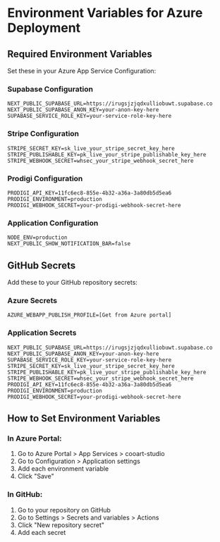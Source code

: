 # Environment Variables for Azure Deployment

## Required Environment Variables

Set these in your Azure App Service Configuration:

### Supabase Configuration

```
NEXT_PUBLIC_SUPABASE_URL=https://irugsjzjqdxulliobuwt.supabase.co
NEXT_PUBLIC_SUPABASE_ANON_KEY=your-anon-key-here
SUPABASE_SERVICE_ROLE_KEY=your-service-role-key-here
```

### Stripe Configuration

```
STRIPE_SECRET_KEY=sk_live_your_stripe_secret_key_here
STRIPE_PUBLISHABLE_KEY=pk_live_your_stripe_publishable_key_here
STRIPE_WEBHOOK_SECRET=whsec_your_stripe_webhook_secret_here
```

### Prodigi Configuration

```
PRODIGI_API_KEY=11fc6ec8-855e-4b32-a36a-3a80db5d5ea6
PRODIGI_ENVIRONMENT=production
PRODIGI_WEBHOOK_SECRET=your-prodigi-webhook-secret-here
```

### Application Configuration

```
NODE_ENV=production
NEXT_PUBLIC_SHOW_NOTIFICATION_BAR=false
```

## GitHub Secrets

Add these to your GitHub repository secrets:

### Azure Secrets

```
AZURE_WEBAPP_PUBLISH_PROFILE=[Get from Azure portal]
```

### Application Secrets

```
NEXT_PUBLIC_SUPABASE_URL=https://irugsjzjqdxulliobuwt.supabase.co
NEXT_PUBLIC_SUPABASE_ANON_KEY=your-anon-key-here
SUPABASE_SERVICE_ROLE_KEY=your-service-role-key-here
STRIPE_SECRET_KEY=sk_live_your_stripe_secret_key_here
STRIPE_PUBLISHABLE_KEY=pk_live_your_stripe_publishable_key_here
STRIPE_WEBHOOK_SECRET=whsec_your_stripe_webhook_secret_here
PRODIGI_API_KEY=11fc6ec8-855e-4b32-a36a-3a80db5d5ea6
PRODIGI_ENVIRONMENT=production
PRODIGI_WEBHOOK_SECRET=your-prodigi-webhook-secret-here
```

## How to Set Environment Variables

### In Azure Portal:

1. Go to Azure Portal > App Services > cooart-studio
2. Go to Configuration > Application settings
3. Add each environment variable
4. Click "Save"

### In GitHub:

1. Go to your repository on GitHub
2. Go to Settings > Secrets and variables > Actions
3. Click "New repository secret"
4. Add each secret
